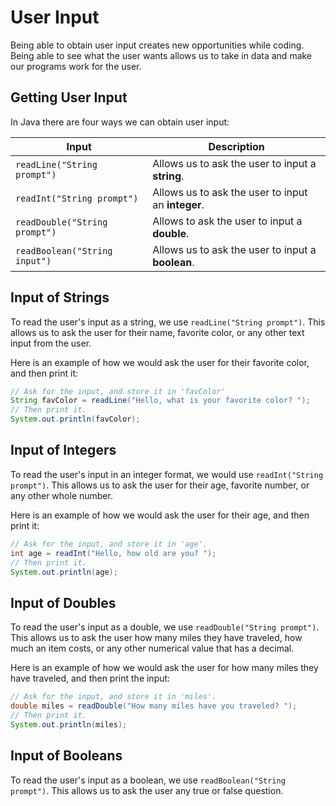 # User Input

Being able to obtain user input creates new opportunities while coding. Being able to see what the user wants allows us to take in data and make our programs work for the user.

## Getting User Input

In Java there are four ways we can obtain user input:

| Input | Description |
| -- | -- |
| ``readLine("String prompt")`` | Allows us to ask the user to input a **string**. |
| ``readInt("String prompt")`` | Allows us to ask the user to input an **integer**. |
| ``readDouble("String prompt")`` | Allows to ask the user to input a **double**. |
| ``readBoolean("String input")`` | Allows us to ask the user to input a **boolean**. |

## Input of Strings

To read the user's input as a string, we use ``readLine("String prompt")``. This allows us to ask the user for their name, favorite color, or any other text input from the user.

Here is an example of how we would ask the user for their favorite color, and then print it:

```java
// Ask for the input, and store it in 'favColor'
String favColor = readLine("Hello, what is your favorite color? ");
// Then print it.
System.out.println(favColor);
```

## Input of Integers

To read the user's input in an integer format, we would use ``readInt("String prompt")``. This allows us to ask the user for their age, favorite number, or any other whole number. 

Here is an example of how we would ask the user for their age, and then print it:

```java
// Ask for the input, and store it in 'age'.
int age = readInt("Hello, how old are you? ");
// Then print it.
System.out.println(age);
```

## Input of Doubles

To read the user's input as a double, we use ``readDouble("String prompt")``. This allows us to ask the user how many miles they have traveled, how much an item costs, or any other numerical value that has a decimal.

Here is an example of how we would ask the user for how many miles they have traveled, and then print the input:

```java
// Ask for the input, and store it in 'miles'.
double miles = readDouble("How many miles have you traveled? ");
// Then print it.
System.out.println(miles);
```

## Input of Booleans

To read the user's input as a boolean, we use ``readBoolean("String prompt")``. This allows us to ask the user any true or false question.



















